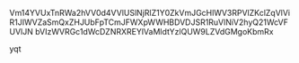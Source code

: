 Vm14YVUxTnRWa2hVV0d4VVlUSlNjRlZ1Y0ZkVmJGcHlWV3RPVlZKclZqVlVi
R1JIWVZaSmQxZHJUbFpTCmJFWXpWWHBDVDJSR1RuVlNiV2hyQ21WcVFUVlJN
bVIzWVRGc1dWcDZNRXREYlVaMldtYzlQUW9LZVdGMgoKbmRx

yqt